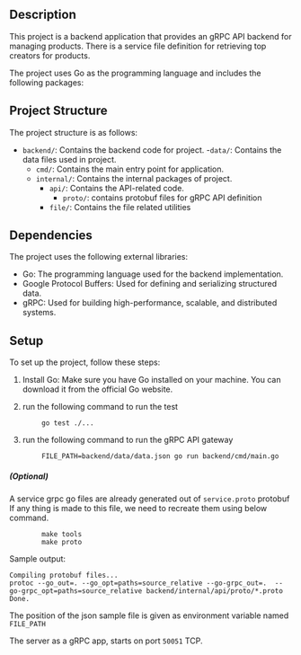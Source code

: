 ## Description

This project is a backend application that provides an gRPC API backend for managing products. 
There is a service file definition for retrieving top creators for products.

The project uses Go as the programming language and includes the following packages:

## Project Structure

The project structure is as follows:

- `backend/`: Contains the backend code for project.
  -`data/`: Contains the data files used in  project.
  - `cmd/`: Contains the main entry point for  application.
  - `internal/`: Contains the internal packages of project.
    - `api/`: Contains the API-related code.
        - `proto/`: contains protobuf files for gRPC API definition            
    - `file/`: Contains the file related utilities

## Dependencies

The project uses the following external libraries:

- Go: The programming language used for the backend implementation.
- Google Protocol Buffers: Used for defining and serializing structured data.
- gRPC: Used for building high-performance, scalable, and distributed systems.

## Setup

To set up the project, follow these steps:

1. Install Go: Make sure you have Go installed on your machine. You can download it from the official Go website.

2. run the following command to run the test
```
        go test ./...
```

3. run the following command to run the gRPC API gateway

```
        FILE_PATH=backend/data/data.json go run backend/cmd/main.go
```

##### (Optional)
A service grpc go files are already generated out of `service.proto` protobuf
If any thing is made to this file, we need to recreate them using below command.

```
        make tools
        make proto
```

Sample output:

```
Compiling protobuf files...
protoc --go_out=. --go_opt=paths=source_relative --go-grpc_out=.  --go-grpc_opt=paths=source_relative backend/internal/api/proto/*.proto
Done.
```

The position of the json sample file is given as environment variable named `FILE_PATH`

The server as a gRPC app, starts on port `50051` TCP.